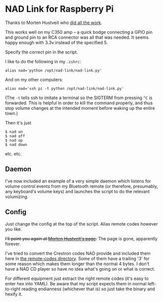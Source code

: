 NAD Link for Raspberry Pi
=====

Thanks to Morten Hustveit who [did all the work](http://www.ping.uio.no/~mortehu/nadlink/).

This works well on my C350 amp – a quick bodge connecting a GPIO pin and ground pin to an RCA connector was all that was needed. It seems happy enough with 3.3v instead of the specified 5.

Specify the correct pin in the script.

I like to do the following in my `.zshrc`:

````
alias nad='python /opt/nad-link/nad-link.py'
````

And on my other computers:
````
alias nad='ssh pi -t python /opt/nad-link/nad-link.py'
````
(The `-t` tells ssh to imitate a terminal so the SIGTERM from pressing `^C` is forwarded. This is helpful in order to kill the command properly, and thus stop volume changes at the intended moment before waking up the entire town.)

Then it's just
````
$ nad on
$ nad off
$ nad up
$ nad down
````
etc. etc.


Daemon
-----

I've now included an example of a very simple daemon which listens for volume control events from my Bluetooth remote (or therefore, presumably, any keyboard's volume keys) and launches the script to do the relevant volumizing.


Config
-----

Just change the config at the top of the script. Alias remote codes however you like.

~~I'll point you again at [Morten Hustveit's page](http://www.ping.uio.no/~mortehu/nadlink/).~~ The page is gone, apparently forever.

I've tried to convert the Crestron codes NAD provide and included them here in [the remote-codes directory](./remote-codes). Some of them have a trailing '3' for some reason which makes them longer than the normal 4 bytes. I don't have a NAD CD player so have no idea what's going on or what is correct.

For different equipment just extract the right remote codes (it's easy to enter hex into YAML). Be aware that my script expects them in normal left-to-right reading endianness (whichever that is) so just take the binary and hexify it.
